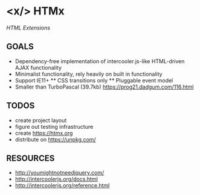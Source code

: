 # &lt;x/> HTMx 
*HTML Extensions*

## GOALS

* Dependency-free implementation of intercooler.js-like HTML-driven AJAX functionality
* Minimalist functionality, rely heavily on built in functionality
* Support IE11+
** CSS transitions only
** Pluggable event model
* Smaller than TurboPascal (39.7kb) https://prog21.dadgum.com/116.html

## TODOS

* create project layout
* figure out testing infrastructure
* create https://htmx.org
* distribute on https://unpkg.com/

## RESOURCES

* http://youmightnotneedjquery.com/
* http://intercoolerjs.org/docs.html
* http://intercoolerjs.org/reference.html

